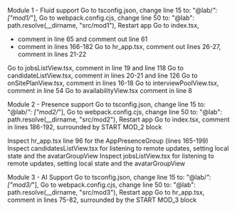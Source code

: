 Module 1 - Fluid support
Go to tsconfig.json, change line 15 to: "@lab/*": ["mod1/*"],
Go to webpack.config.cjs, change line 50 to: "@lab": path.resolve(__dirname, "src/mod1"),
Restart app
Go to index.tsx, 
- comment in line 65 and comment out line 61
- comment in lines 166-182
Go to hr_app.tsx, comment out lines 26-27, comment in lines 21-22

Go to jobsListView.tsx, comment in line 19 and line 118
Go to candidateListView.tsx, comment in lines 20-21 and line 126
Go to onSitePlanView.tsx, comment in lines 16-18
Go to interviewPoolView.tsx, comment in line 54
Go to availabilityView.tsx comment in line 8

Module 2 - Presence support
Go to tsconfig.json, change line 15 to: "@lab/*": ["mod2/*"],
Go to webpack.config.cjs, change line 50 to: "@lab": path.resolve(__dirname, "src/mod2"),
Restart app
Go to index.tsx, comment in lines 186-192, surrounded by START MOD_2 block

Inspect hr_app.tsx line 96 for the AppPresenceGroup (lines 165-199)
Inspect candidatesListView.tsx for listening to remote updates, setting local state and the avatarGroupView
Inspect jobsListView.tsx for listening to remote updates, setting local state and the avatarGroupView

Module 3 - AI Support
Go to tsconfig.json, change line 15 to: "@lab/*": ["mod3/*"],
Go to webpack.config.cjs, change line 50 to: "@lab": path.resolve(__dirname, "src/mod3"),
Restart app
Go to hr_app.tsx, comment in lines 75-82, surrounded by the START MOD_3 block